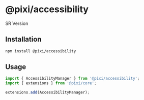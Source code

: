 # @pixi/accessibility

SR Version

## Installation

```bash
npm install @pixi/accessibility
```

## Usage

```js
import { AccessibilityManager } from '@pixi/accessibility';
import { extensions } from '@pixi/core';

extensions.add(AccessibilityManager);
```
